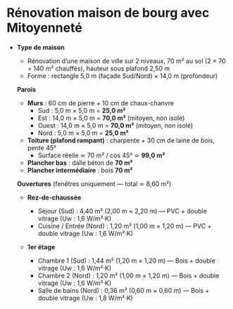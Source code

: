 # Rénovation maison de bourg avec Mitoyenneté

- **Type de maison**

  - Rénovation d’une maison de ville sur 2 niveaux, 70 m² au sol (2 × 70 = 140 m² chauffés), hauteur sous plafond 2,50 m  
  - Forme : rectangle 5,0 m (façade Sud/Nord) × 14,0 m (profondeur)  

  **Parois**

  - **Murs** : 60 cm de pierre + 10 cm de chaux-chanvre  
    - Sud   : 5,0 m × 5,0 m = **25,0 m²**  
    - Est   : 14,0 m × 5,0 m = **70,0 m²** (mitoyen, non isolé)  
    - Ouest : 14,0 m × 5,0 m = **70,0 m²** (mitoyen, non isolé)  
    - Nord  : 5,0 m × 5,0 m = **25,0 m²**  
  - **Toiture (plafond rampant)** : charpente + 30 cm de laine de bois, pente 45°  
    - Surface réelle ≃ 70 m² / cos 45° ≃ **99,0 m²**  
  - **Plancher bas** : dalle béton de **70 m²**  
  - **Plancher intermédiaire** : bois **70 m²**  

  **Ouvertures** (fenêtres uniquement — total ≃ 8,60 m²)

  - **Rez-de-chaussée**  
    - Séjour (Sud)             : 4,40 m² (2,00 m × 2,20 m) — PVC + double vitrage (Uw : 1,6 W/m²·K)  
    - Cuisine / Entrée (Nord)  : 1,20 m² (1,00 m × 1,20 m) — PVC + double vitrage (Uw : 1,6 W/m²·K)  

  - **1er étage**  
    - Chambre 1 (Sud)          : 1,44 m² (1,20 m × 1,20 m) — Bois + double vitrage (Uw : 1,6 W/m²·K)  
    - Chambre 2 (Nord)         : 1,20 m² (1,00 m × 1,20 m) — Bois + double vitrage (Uw : 1,6 W/m²·K)  
    - Salle de bains (Nord)    : 0,36 m² (0,60 m × 0,60 m) — Bois + double vitrage (Uw : 1,8 W/m²·K)  
